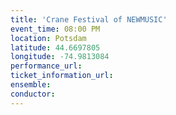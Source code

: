 ```yaml
---
title: 'Crane Festival of NEWMUSIC'
event_time: 08:00 PM
location: Potsdam
latitude: 44.6697805
longitude: -74.9813084
performance_url:
ticket_information_url:
ensemble:
conductor:
---
```

